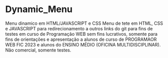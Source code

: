 # Dynamic_Menu
Menu dinamico em HTML/JAVASCRIPT e CSS
Menu de tete em HTML, CSS e JAVASCRIPT para redirecionamento a outros links do git
para fins de testes em curso de Programação WEB sem fins lucrativos, somente para 
fins de orientações e apresentação a alunos de curso de PROGRAMAOR WEB FIC 2023 
e alunos do ENSINO MÉDIO (OFICINA MULTIDISCIPLINAR).
Não comercial, somente testes.
